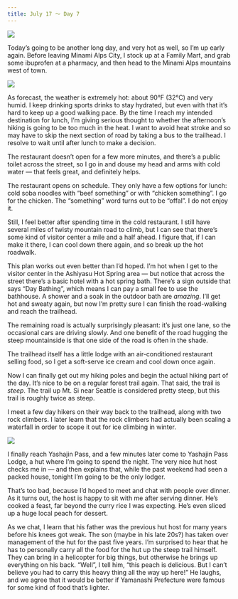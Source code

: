 ```yaml
---
title: July 17 ～ Day 7
---
```


![](./images/IMG_7956.jpg)

Today’s going to be another long day, and very hot as well, so I’m up early again. Before leaving Minami Alps City, I stock up at a Family Mart, and grab some ibuprofen at a pharmacy, and then head to the Minami Alps mountains west of town.

![](./images/IMG_7963.jpg)

As forecast, the weather is extremely hot: about 90°F (32°C) and very humid. I keep drinking sports drinks to stay hydrated, but even with that it’s hard to keep up a good walking pace. By the time I reach my intended destination for lunch, I’m giving serious thought to whether the afternoon’s hiking is going to be too much in the heat. I want to avoid heat stroke and so may have to skip the next section of road by taking a bus to the trailhead. I resolve to wait until after lunch to make a decision.

The restaurant doesn’t open for a few more minutes, and there’s a public toilet across the street, so I go in and douse my head and arms with cold water — that feels great, and definitely helps.

The restaurant opens on schedule. They only have a few options for lunch: cold soba noodles with “beef something” or with “chicken something”. I go for the chicken. The “something” word turns out to be “offal”. I do not enjoy it.

Still, I feel better after spending time in the cold restaurant. I still have several miles of twisty mountain road to climb, but I can see that there’s some kind of visitor center a mile and a half ahead. I figure that, if I can make it there, I can cool down there again, and so break up the hot roadwalk.

This plan works out even better than I’d hoped. I’m hot when I get to the visitor center in the Ashiyasu Hot Spring area — but notice that across the street there’s a basic hotel with a hot spring bath. There’s a sign outside that says “Day Bathing”, which means I can pay a small fee to use the bathhouse. A shower and a soak in the outdoor bath are _amazing_. I’ll get hot and sweaty again, but now I’m pretty sure I can finish the road-walking and reach the trailhead.

The remaining road is actually surprisingly pleasant: it’s just one lane, so the occasional cars are driving slowly. And one benefit of the road hugging the steep mountainside is that one side of the road is often in the shade.

The trailhead itself has a little lodge with an air-conditioned restaurant selling food, so I get a soft-serve ice cream and cool down once again.

Now I can finally get out my hiking poles and begin the actual hiking part of the day. It’s nice to be on a regular forest trail again. That said, the trail is _steep_. The trail up Mt. Si near Seattle is considered pretty steep, but this trail is roughly twice as steep.

I meet a few day hikers on their way back to the trailhead, along with two rock climbers. I later learn that the rock climbers had actually been scaling a waterfall in order to scope it out for ice climbing in winter.

![](./images/IMG_7995.jpg)

I finally reach Yashajin Pass, and a few minutes later come to Yashajin Pass Lodge, a hut where I’m going to spend the night. The very nice hut host checks me in — and then explains that, while the past weekend had seen a packed house, tonight I’m going to be the only lodger.

That’s too bad, because I’d hoped to meet and chat with people over dinner. As it turns out, the host is happy to sit with me after serving dinner. He’s cooked a feast, far beyond the curry rice I was expecting. He’s even sliced up a huge local peach for dessert.

As we chat, I learn that his father was the previous hut host for many years before his knees got weak. The son (maybe in his late 20s?) has taken over management of the hut for the past five years. I’m surprised to hear that he has to personally carry all the food for the hut up the steep trail himself. They can bring in a helicopter for big things, but otherwise he brings up everything on his back. “Well”, I tell him, “this peach is delicious. But I can’t believe you had to carry this heavy thing all the way up here!” He laughs, and we agree that it would be better if Yamanashi Prefecture were famous for some kind of food that’s lighter.

